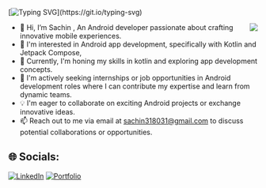 [![Typing SVG](https://readme-typing-svg.demolab.com?font=Fira+Code&weight=900&size=25&pause=1000&color=0FF759&random=false&width=435&lines=%E0%A4%A8%E0%A4%AE%E0%A4%B8%E0%A5%8D%E0%A4%A4%E0%A5%87+(Namaste)+%F0%9F%99%8F%2C+I'm+Sachin!)](https://git.io/typing-svg)

<img align='right' src="https://i.pinimg.com/originals/e8/f4/53/e8f453469a3ec97ecd354df465d73913.gif">

- 👋 Hi, I’m Sachin ,
  An Android developer passionate about crafting innovative mobile experiences.
- 👀 I'm interested in Android app development, specifically with Kotlin and Jetpack Compose,
- 🌱 Currently, I'm honing my skills in kotlin and exploring app development concepts.
- 💼 I'm actively seeking internships or job opportunities in Android development roles where I can contribute my expertise and learn from dynamic teams.
- 💡 I'm eager to collaborate on exciting Android projects or exchange innovative ideas.
- 📫 Reach out to me via email at sachin318031@gmail.com to discuss potential collaborations or opportunities.

## 🌐 Socials:
 [![LinkedIn](https://img.shields.io/badge/LinkedIn-0077B5?style=for-the-badge&logo=linkedin&logoColor=white)](https://www.linkedin.com/in/sachin-kumar-singh-2999a2240/)
 [![Portfolio](https://img.shields.io/badge/Portfolio-18b801?style=for-the-badge&logo=Portfolio&logoColor=white)](https://ivory-jackal-472841.builder-preview.com/)
